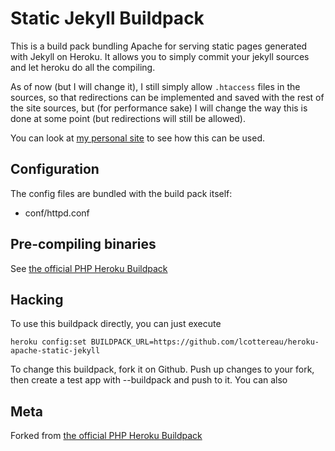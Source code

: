 Static Jekyll Buildpack
========================

This is a build pack bundling Apache for serving static pages generated with Jekyll on Heroku. It allows you to simply commit your jekyll sources and let heroku do all the compiling.

As of now (but I will change it), I still simply allow `.htaccess` files in the sources, so that redirections can be implemented and saved with the rest of the site sources, but (for performance sake) I will change the way this is done at some point (but redirections will still be allowed).

You can look at [my personal site](https://github.com/lcottereau/name.cottereau.laurent) to see how this can be used.

Configuration
-------------

The config files are bundled with the build pack itself:

* conf/httpd.conf


Pre-compiling binaries
----------------------

See [the official PHP Heroku Buildpack](https://github.com/heroku/heroku-buildpack-php#pre-compiling-binaries)

Hacking
-------

To use this buildpack directly, you can just execute

    heroku config:set BUILDPACK_URL=https://github.com/lcottereau/heroku-apache-static-jekyll

To change this buildpack, fork it on Github. Push up changes to your fork, then create a test app with --buildpack <your-github-url> and push to it. You can also 


Meta
----

Forked from [the official PHP Heroku Buildpack](https://github.com/heroku/heroku-buildpack-php)
